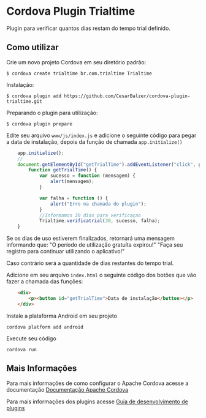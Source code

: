 # Cordova Plugin Trialtime

Plugin para verificar quantos dias restam do tempo trial definido.

## Como utilizar

Crie um novo projeto Cordova em seu diretório padrão:

    $ cordova create trialtime br.com.trialtime Trialtime
    
Instalação:

    $ cordova plugin add https://github.com/CesarBalzer/cordova-plugin-trialtime.git
    
Preparando o plugin para utilização:

    $ cordova plugin prepare

Edite seu arquivo `www/js/index.js` e adicione o seguinte código para pegar a data de instalação, depois da função de chamada `app.initialize()`

```js
    app.initialize();
    //
    document.getElementById("getTrialTime").addEventListener("click", getTrialTime);
        function getTrialTime() {
            var sucesso = function (mensagem) {
                alert(mensagem);
            }

            var falha = function () {
                alert("Erro na chamada do plugin");
            }
            //Informamos 30 dias para verificaçao
            Trialtime.verificatrial(30, sucesso, falha);
    }

```
Se os dias de uso estiverem finalizados, retornará uma mensagem informando que:
    "O período de utilização gratuíta expirou!"
    "Faça seu registro para continuar utilizando o aplicativo!"

Caso contrário será a quantidade de dias restantes do tempo trial.

Adicione em seu arquivo `index.html` o seguinte código dos botões que vão fazer a chamada das funções:

```html
    <div>
        <p><button id="getTrialTime">Data de instalação</button></p>
    </div>
```

Instale a plataforma Android em seu projeto

    cordova platform add android
    
Execute seu código

    cordova run 

## Mais Informações

Para mais informações de como configurar o Apache Cordova acesse a documentação [Documentação Apache Cordova](http://cordova.apache.org/docs/en/latest/guide/cli/index.html)

Para mais informações dos plugins acesse [Guia de desenvolvimento de plugins](http://cordova.apache.org/docs/en/latest/guide/hybrid/plugins/index.html)
